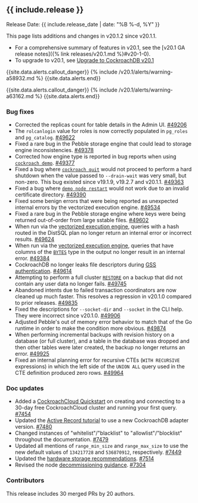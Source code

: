 <h2 id="{{ include.release | slugify }}">{{ include.release }}</h2>

Release Date: {{ include.release_date | date: "%B %-d, %Y" }}

This page lists additions and changes in v20.1.2 since v20.1.1.

- For a comprehensive summary of features in v20.1, see the [v20.1 GA release notes]({% link releases/v20.1.md %}#v20-1-0).
- To upgrade to v20.1, see [Upgrade to CockroachDB v20.1](https://www.cockroachlabs.com/docs/v20.1/upgrade-cockroach-version)

{{site.data.alerts.callout_danger}}
{% include /v20.1/alerts/warning-a58932.md %}
{{site.data.alerts.end}}

{{site.data.alerts.callout_danger}}
{% include /v20.1/alerts/warning-a63162.md %}
{{site.data.alerts.end}}

<h3 id="v20-1-2-bug-fixes">Bug fixes</h3>

- Corrected the replicas count for table details in the Admin UI. [#49206][#49206]
- The `rolcanlogin` value for roles is now correctly populated in `pg_roles` and `pg_catalog`. [#49622][#49622]
- Fixed a rare bug in the Pebble storage engine that could lead to storage engine inconsistencies. [#49378][#49378]
- Corrected how engine type is reported in bug reports when using [`cockroach demo`](https://www.cockroachlabs.com/docs/v20.1/cockroach-demo). [#49377][#49377]
- Fixed a bug where [`cockroach quit`](https://www.cockroachlabs.com/docs/v20.1/cockroach-quit) would not proceed to perform a hard shutdown when the value passed to `--drain-wait` was very small, but non-zero. This bug existed since v19.1.9, v19.2.7 and v20.1.1. [#49363][#49363]
- Fixed a bug where [`demo node restart`](https://www.cockroachlabs.com/docs/v20.1/cockroach-demo) would not work due to an invalid certificate directory. [#49390][#49390]
- Fixed some benign errors that were being reported as unexpected internal errors by the vectorized execution engine. [#49534][#49534]
- Fixed a rare bug in the Pebble storage engine where keys were being returned out-of-order from large sstable files. [#49602][#49602]
- When run via the [vectorized execution engine](https://www.cockroachlabs.com/docs/v20.1/vectorized-execution), queries with a hash routed in the DistSQL plan no longer return an internal error or incorrect results. [#49624][#49624]
- When run via the [vectorized execution engine](https://www.cockroachlabs.com/docs/v20.1/vectorized-execution), queries that have columns of the [`BYTES`](https://www.cockroachlabs.com/docs/v20.1/bytes) type in the output no longer result in an internal error. [#49384][#49384]
- CockroachDB no longer leaks file descriptors during [GSS authentication](https://www.cockroachlabs.com/docs/v20.1/gssapi_authentication). [#49614][#49614]
- Attempting to perform a full cluster [`RESTORE`](https://www.cockroachlabs.com/docs/v20.1/restore) on a backup that did not contain any user data no longer fails. [#49745][#49745]
- Abandoned intents due to failed transaction coordinators are now cleaned up much faster. This resolves a regression in v20.1.0 compared to prior releases. [#49835][#49835]
- Fixed the descriptions for `--socket-dir` and `--socket` in the CLI help. They were incorrect since v20.1.0. [#49906][#49906]
- Adjusted Pebble's out of memory error behavior to match that of the Go runtime in order to make the condition more obvious. [#49874][#49874]
- When performing incremental backups with revision history on a database (or full cluster), and a table in the database was dropped and then other tables were later created, the backup no longer returns an error. [#49925][#49925]
- Fixed an internal planning error for recursive CTEs (`WITH RECURSIVE` expressions) in which the left side of the `UNION ALL` query used in the CTE definition produced zero rows. [#49964][#49964]

<h3 id="v20-1-2-doc-updates">Doc updates</h3>

- Added a [CockroachCloud Quickstart](https://www.cockroachlabs.com/docs/cockroachcloud/quickstart) on creating and connecting to a 30-day free CockroachCloud cluster and running your first query. [#7454][#7454]
- Updated the [Active Record tutorial](https://www.cockroachlabs.com/docs/v20.1/build-a-ruby-app-with-cockroachdb-activerecord) to use a new CockroachDB adapter version. [#7480][#7480]
- Changed instances of "whitelist"/"blacklist" to "allowlist"/"blocklist" throughout the documentation. [#7479][#7479]
- Updated all mentions of `range_min_size` and `range_max_size` to use the new default values of `134217728` and `536870912`, respectively. [#7449][#7449]
- Updated the [hardware storage recommendations](https://www.cockroachlabs.com/docs/v20.1/recommended-production-settings#storage). [#7514][#7514]
- Revised the node [decommissioning guidance](https://www.cockroachlabs.com/docs/v20.1/remove-nodes). [#7304][#7304]

<h3 id="v20-1-2-contributors">Contributors</h3>

This release includes 30 merged PRs by 20 authors.

[#49206]: https://github.com/cockroachdb/cockroach/pull/49206
[#49349]: https://github.com/cockroachdb/cockroach/pull/49349
[#49363]: https://github.com/cockroachdb/cockroach/pull/49363
[#49377]: https://github.com/cockroachdb/cockroach/pull/49377
[#49378]: https://github.com/cockroachdb/cockroach/pull/49378
[#49384]: https://github.com/cockroachdb/cockroach/pull/49384
[#49390]: https://github.com/cockroachdb/cockroach/pull/49390
[#49534]: https://github.com/cockroachdb/cockroach/pull/49534
[#49602]: https://github.com/cockroachdb/cockroach/pull/49602
[#49614]: https://github.com/cockroachdb/cockroach/pull/49614
[#49622]: https://github.com/cockroachdb/cockroach/pull/49622
[#49624]: https://github.com/cockroachdb/cockroach/pull/49624
[#49745]: https://github.com/cockroachdb/cockroach/pull/49745
[#49835]: https://github.com/cockroachdb/cockroach/pull/49835
[#49874]: https://github.com/cockroachdb/cockroach/pull/49874
[#49906]: https://github.com/cockroachdb/cockroach/pull/49906
[#49925]: https://github.com/cockroachdb/cockroach/pull/49925
[#49964]: https://github.com/cockroachdb/cockroach/pull/49964
[#7454]: https://github.com/cockroachdb/docs/pull/7454
[#7480]: https://github.com/cockroachdb/docs/pull/7480
[#7479]: https://github.com/cockroachdb/docs/pull/7479
[#7449]: https://github.com/cockroachdb/docs/pull/7449
[#7514]: https://github.com/cockroachdb/docs/pull/7514
[#7304]: https://github.com/cockroachdb/docs/pull/7304

